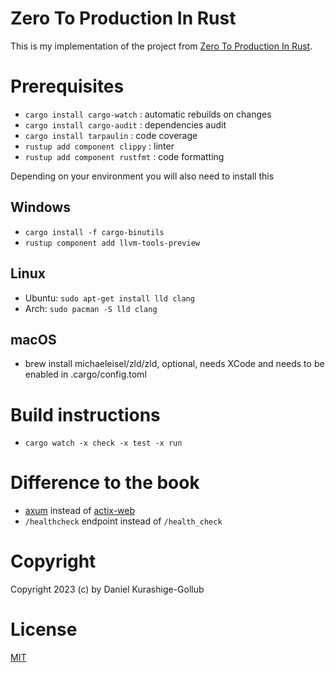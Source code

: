 # Zero To Production In Rust

This is my implementation of the project from [Zero To Production In Rust](https://www.zero2prod.com/).

# Prerequisites

* `cargo install cargo-watch` : automatic rebuilds on changes
* `cargo install cargo-audit` : dependencies audit
* `cargo install tarpaulin` : code coverage
* `rustup add component clippy` : linter
* `rustup add component rustfmt` : code formatting

Depending on your environment you will also need to install this

## Windows

* `cargo install -f cargo-binutils`
* `rustup component add llvm-tools-preview`

## Linux

* Ubuntu: `sudo apt-get install lld clang`
* Arch: `sudo pacman -S lld clang`

## macOS

* brew install michaeleisel/zld/zld, optional, needs XCode and needs to be enabled in .cargo/config.toml

# Build instructions

* `cargo watch -x check -x test -x run`


# Difference to the book

* [axum](https://github.com/tokio-rs/axum) instead of [actix-web](https://actix.rs/)
* `/healthcheck` endpoint instead of `/health_check`

# Copyright

Copyright 2023 (c) by Daniel Kurashige-Gollub

# License

[MIT](license.md)
